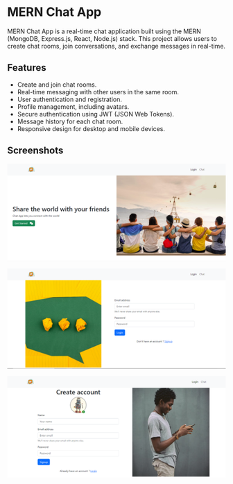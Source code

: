 # MERN Chat App
MERN Chat App is a real-time chat application built using the MERN (MongoDB, Express.js, React, Node.js) stack. This project allows users to create chat rooms, join conversations, and exchange messages in real-time.

## Features
- Create and join chat rooms.
- Real-time messaging with other users in the same room.
- User authentication and registration.
- Profile management, including avatars.
- Secure authentication using JWT (JSON Web Tokens).
- Message history for each chat room.
- Responsive design for desktop and mobile devices.

## Screenshots
![Home Screen](https://github.com/sabuuuu/mern-chat-app/blob/main/frontend/src/assets/Capture%20d%E2%80%99%C3%A9cran%202023-09-19%20111444.png)

![Login Screen](https://github.com/sabuuuu/mern-chat-app/blob/main/frontend/src/assets/Capture%20d%E2%80%99%C3%A9cran%202023-09-19%20111420.png)

![Sign Up Screen](https://github.com/sabuuuu/mern-chat-app/blob/main/frontend/src/assets/Capture%20d%E2%80%99%C3%A9cran%202023-09-19%20111516.png)
